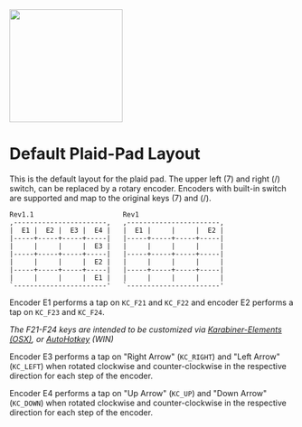 
<img src="https://i.imgur.com/V82cMqq.png" width="200">

# Default Plaid-Pad Layout

This is the default layout for the plaid pad. 
The upper left (7) and right (/) switch, can be replaced by a rotary encoder.
Encoders with built-in switch are supported and map to the original keys (7) and (/).

```
Rev1.1                      Rev1
,-----------------------,   ,-----------------------,
|  E1 |  E2 |  E3 |  E4 |   |  E1 |     |     |  E2 |
|-----+-----+-----+-----|   |-----+-----+-----+-----|
|     |     |     |  E3 |   |     |     |     |     |
|-----+-----+-----+-----|   |-----+-----+-----+-----|
|     |     |     |  E2 |   |     |     |     |     |
|-----+-----+-----+-----|   |-----+-----+-----+-----|
|     |     |     |  E1 |   |     |     |     |     |
`-----------------------'   `-----------------------'
```
Encoder E1 performs a tap on `KC_F21` and `KC_F22` and
encoder E2 performs a tap on `KC_F23` and `KC_F24`.

*The F21-F24 keys are intended to be customized via [Karabiner-Elements (OSX)](https://github.com/pqrs-org/Karabiner-Elements), or [AutoHotkey](https://github.com/Lexikos/AutoHotkey_L) (WIN)*

Encoder E3 performs a tap on "Right Arrow" (`KC_RIGHT`) and "Left Arrow" (`KC_LEFT`)  when rotated clockwise and counter-clockwise in the respective direction for each step of the encoder. 

Encoder E4 performs a tap on "Up Arrow" (`KC_UP`) and "Down Arrow" (`KC_DOWN`) when rotated clockwise and counter-clockwise in the respective direction for each step of the encoder.  

